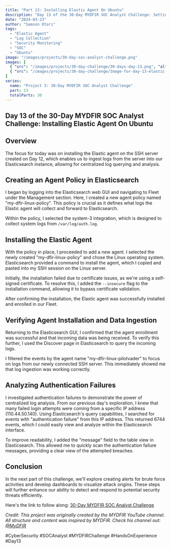 ```yaml
---
title: "Part 13: Installing Elastic Agent On Ubuntu"
description: "Day 13 of the 30-Day MYDFIR SOC Analyst Challenge: Setting up Elastic Agent for centralized log collection and analysis from our SSH server."
date: "2024-03-23"
author: "Samson Otori"
tags:
  - "Elastic Agent"
  - "Log Collection"
  - "Security Monitoring"
  - "SOC"
  - "Ubuntu"
image: "/images/projects/30-day-soc-analyst-challenge.png"
images: [
  { "src": "/images/projects/30-day-challenge/30-days-day-13.png", "alt": "30 Days MYDFIR SOC Analyst Challenge Day 13" },
  { "src": "/images/projects/30-day-challenge/Image-for-day-13-elastic-agent-install-for-ubuntu.png", "alt": "Elastic Agent Installation Process for Ubuntu" }
]
series:
  name: "Project 3: 30-Day MYDFIR SOC Analyst Challenge"
  part: 13
  totalParts: 30
---
```


## Day 13 of the 30-Day MYDFIR SOC Analyst Challenge: Installing Elastic Agent On Ubuntu

## Overview

The focus for today was on installing the Elastic agent on the SSH server created on Day 12, which enables us to ingest logs from the server into our Elasticsearch instance, allowing for centralized log querying and analysis.

## Creating an Agent Policy in Elasticsearch

I began by logging into the Elasticsearch web GUI and navigating to Fleet under the Management section. Here, I created a new agent policy named "my-dfir-linux-policy". This policy is crucial as it defines what logs the Elastic agent will collect and forward to Elasticsearch.

Within the policy, I selected the system-3 integration, which is designed to collect system logs from `/var/log/auth.log`.

## Installing the Elastic Agent

With the policy in place, I proceeded to add a new agent. I selected the newly created "my-dfir-linux-policy" and chose the Linux operating system. Elasticsearch provided a command to install the agent, which I copied and pasted into my SSH session on the Linux server.

Initially, the installation failed due to certificate issues, as we're using a self-signed certificate. To resolve this, I added the `--insecure` flag to the installation command, allowing it to bypass certificate validation.

After confirming the installation, the Elastic agent was successfully installed and enrolled in our Fleet.

## Verifying Agent Installation and Data Ingestion

Returning to the Elasticsearch GUI, I confirmed that the agent enrollment was successful and that incoming data was being received. To verify this further, I used the Discover page in Elasticsearch to query the incoming logs.

I filtered the events by the agent name "my-dfir-linux-pilotvader" to focus on logs from our newly connected SSH server. This immediately showed me that log ingestion was working correctly.

## Analyzing Authentication Failures

I investigated authentication failures to demonstrate the power of centralized log analysis. From our previous day's exploration, I knew that many failed login attempts were coming from a specific IP address (110.44.50.140). Using Elasticsearch's query capabilities, I searched for events with "authentication failure" from this IP address. This returned 6744 events, which I could easily view and analyze within the Elasticsearch interface.

To improve readability, I added the "message" field to the table view in Elasticsearch. This allowed me to quickly scan the authentication failure messages, providing a clear view of the attempted breaches.

## Conclusion

In the next part of this challenge, we'll explore creating alerts for brute force activities and develop dashboards to visualize attack origins. These steps will further enhance our ability to detect and respond to potential security threats efficiently.

Here's the link to follow along: [30-Day MYDFIR SOC Analyst Challenge](https://www.youtube.com/watch?v=QHJr2-Kav4k&list=PLG6KGSNK4PuBWmX9NykU0wnWamjxdKhDJ&index=40)

*Credit: This project was originally created by the MYDFIR YouTube channel. All structure and content was inspired by MYDFIR. Check his channel out: [@MyDFIR](https://www.youtube.com/@MyDFIR)*

#CyberSecurity #SOCAnalyst #MYDFIRChallenge #HandsOnExperience #Day13 